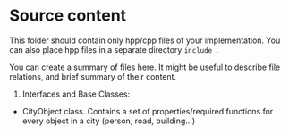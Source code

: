 # Source content
This folder should contain only hpp/cpp files of your implementation. 
You can also place hpp files in a separate directory `include `.

You can create a summary of files here. It might be useful to describe 
file relations, and brief summary of their content.

1. Interfaces and Base Classes:
- CityObject class. Contains a set of properties/required functions for every object in a city (person, road, building...)
